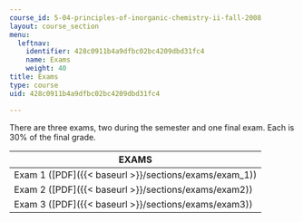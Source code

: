 ```yaml
---
course_id: 5-04-principles-of-inorganic-chemistry-ii-fall-2008
layout: course_section
menu:
  leftnav:
    identifier: 428c0911b4a9dfbc02bc4209dbd31fc4
    name: Exams
    weight: 40
title: Exams
type: course
uid: 428c0911b4a9dfbc02bc4209dbd31fc4

---
```


There are three exams, two during the semester and one final exam. Each is 30% of the final grade.

| EXAMS |
| --- |
| Exam 1 ([PDF]({{< baseurl >}}/sections/exams/exam_1)) |
| Exam 2 ([PDF]({{< baseurl >}}/sections/exams/exam2)) |
| Exam 3 ([PDF]({{< baseurl >}}/sections/exams/exam3))